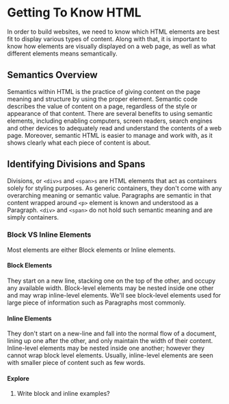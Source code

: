 Getting To Know HTML
============
In order to build websites, we need to know which HTML elements are best
fit to display various types of content. Along with that, it is
important to know how elements are visually displayed on a web page, as
well as what different elements means semantically.

## Semantics Overview
Semantics within HTML is the practice of giving content on the page
meaning and structure by using the proper element. Semantic code
describes the value of content on a page, regardless of the style or
appearance of that content. There are several benefits to using semantic
elements, including enabling computers, screen readers, search engines
and other devices to adequately read and understand the contents of a
web page. Moreover, semantic HTML is easier to manage and work with, as
it shows clearly what each piece of content is about.

## Identifying Divisions and Spans
Divisions, or `<div>s` and `<span>s` are HTML elements that act as
containers solely for styling purposes. As generic containers, they
don't come with any overarching meaning or semantic value. Paragraphs
are semantic in that content wrapped around `<p>` element is known and
understood as a Paragraph. `<div>` and `<span>` do not hold such
semantic meaning and are simply containers.

### Block VS Inline Elements
Most elements are either Block elements or Inline elements.

#### Block Elements
They start on a new line, stacking one on the top of the other, and
occupy any available width. Block-level elements may be nested inside
one other and may wrap inline-level elements. We'll see block-level
elements used for large piece of information such as Paragraphs most
commonly.

#### Inline Elements
They don't start on a new-line and fall into the normal flow of a
document, lining up one after the other, and only maintain the width of
their content. Inline-level elements may be nested inside one another;
however they cannot wrap block level elements. Usually, inline-level
elements are seen with smaller piece of content such as few words.

#### Explore
1. Write block and inline examples?